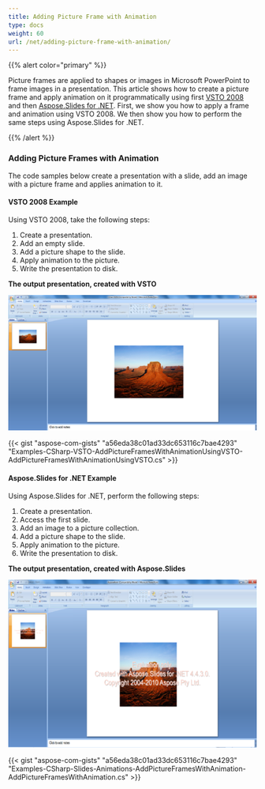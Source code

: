 ```yaml
---
title: Adding Picture Frame with Animation
type: docs
weight: 60
url: /net/adding-picture-frame-with-animation/
---
```


{{% alert color="primary" %}} 

Picture frames are applied to shapes or images in Microsoft PowerPoint to frame images in a presentation. This article shows how to create a picture frame and apply animation on it programmatically using first [VSTO 2008](/slides/net/adding-picture-frame-with-animation/) and then [Aspose.Slides for .NET](/slides/net/adding-picture-frame-with-animation/). First, we show you how to apply a frame and animation using VSTO 2008. We then show you how to perform the same steps using Aspose.Slides for .NET.

{{% /alert %}} 
### **Adding Picture Frames with Animation**
The code samples below create a presentation with a slide, add an image with a picture frame and applies animation to it.
#### **VSTO 2008 Example**
Using VSTO 2008, take the following steps:

1. Create a presentation.
1. Add an empty slide.
1. Add a picture shape to the slide.
1. Apply animation to the picture.
1. Write the presentation to disk.

**The output presentation, created with VSTO** 

![todo:image_alt_text](adding-picture-frame-with-animation_1.png)



{{< gist "aspose-com-gists" "a56eda38c01ad33dc653116c7bae4293" "Examples-CSharp-VSTO-AddPictureFramesWithAnimationUsingVSTO-AddPictureFramesWithAnimationUsingVSTO.cs" >}}
#### **Aspose.Slides for .NET Example**
Using Aspose.Slides for .NET, perform the following steps:

1. Create a presentation.
1. Access the first slide.
1. Add an image to a picture collection.
1. Add a picture shape to the slide.
1. Apply animation to the picture.
1. Write the presentation to disk.

**The output presentation, created with Aspose.Slides** 

![todo:image_alt_text](adding-picture-frame-with-animation_2.png)



{{< gist "aspose-com-gists" "a56eda38c01ad33dc653116c7bae4293" "Examples-CSharp-Slides-Animations-AddPictureFramesWithAnimation-AddPictureFramesWithAnimation.cs" >}}
